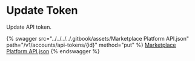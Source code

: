 # Update Token

Update API token.

{% swagger src="../../../../.gitbook/assets/Marketplace Platform API.json" path="/v1/accounts/api-tokens/{id}" method="put" %}
[Marketplace Platform API.json](<../../../../.gitbook/assets/Marketplace Platform API.json>)
{% endswagger %}
